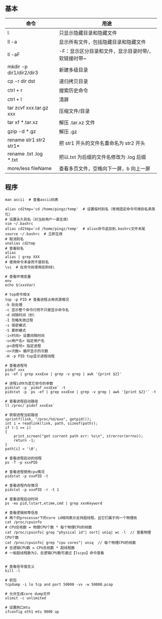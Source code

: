 ## 基本
| 命令                    | 用途                                               |
| ----------------------- | -------------------------------------------------- |
| l.                      | 只显示隐藏目录和隐藏文件                           |
| ll -a                   | 显示所有文件，包括隐藏目录和隐藏文件               |
| ll -aF                  | -F：显示区分目录和文件，显示目录时带/，软链接时带~ |
| mkdir -p dir1/dir2/dir3 | 新建多级目录                                       |
| cp -r dir dst           | 递归拷贝目录                                       |
| ctrl + r                | 搜索历史命令                                       |
| ctrl + l                | 清屏                                               |
| tar zcvf xxx.tar.gz xxx | 压缩文件/目录                                      |
| tar xf \*.tar.xz         | 解压 .tar.xz 文件                                  |
| gzip -d \*.gz            | 解压 .gz                                           |
| rename str1 str2 str1*  | 把 str1 开头的文件名重命名为 str2 开头             |
| rename .txt .log \*.txt  | 把以.txt 为后缀的文件名修改为 .log 后缀            |
| more/less fileName      | 查看多页文件，空格向下一屏，b 向上一屏             |

## 程序
```shell
man ascii  # 查看ascii码表

alias cd2tmp='cd /home/pingz/temp'  # 设置临时别名（常用固定命令可用别名来简化）
# 设置永久别名（对当前用户一直生效）
vim ~/.bashrc
alias cd2tmp='cd /home/pingz/temp'  # alias命令追加到.bashrc文件末尾
source ~/.bashrc  # 立即生效
# 取消别名
unalias cd2tmp
# 查看别名
alias
alias | grep XXX
# 使用命令本身而不是别名
\vi  # 在命令前使用反斜线\

# 查看环境变量  
env  
echo $(xxxVar)  

# top命令相关
top -p PID # 查看进程占用资源情况
-b 批处理
-c 显示整个命令行而不只是显示命令名
-d 间隔时间（秒）
-I 忽略失效过程
-s 保密模式
-S 累积模式
-i<时间> 设置间隔时间
-u<用户名> 指定用户名
-p<进程号> 指定进程
-n<次数> 循环显示的次数
-H -p PID top显示进程线程

# 查看进程号  
pidof xxx  
ps -ef | grep xxxExe | grep -v grep | awk '{print $2}'

# 进程id作为其它命令的参数
pidstat -p `pidof xxxExe` -t  
pidstat -p `ps -ef | grep xxxExe | grep -v grep | awk '{print $2}'` -t  

# 查看进程启动路径
ll /proc/`pidof xxxExe`

# 获取进程当前路径  
sprintf(link, "/proc/%d/exe", getpid()); 
int i = readlink(link, path, sizeof(path));
if (-1 == i)
{
	print_screen("get current path err: %s\n", strerror(errno));
	return -1;
}
path[i] = '\0';

# 查看进程启动的线程
ps -T -p xxxPID

# 查看进程使用cpu情况  
pidstat -p xxxPID -t

# 查看进程内存情况  
pidstat -p xxxPID -r -t 1  

# 查看进程启动时间
ps -eo pid,lstart,etime,cmd | grep xxxKeyword  

# 查看逻辑核等信息  
# 两个的processor下的core id相同表示支持超线程，且它们属于同一个物理核      
cat /proc/cpuinfo 
# CPU总核数 = 物理CPU个数 * 每个物理CPU的核数  
cat /proc/cpuinfo| grep "physical id"| sort| uniq| wc -l  // 查看物理CPU个数  
cat /proc/cpuinfo| grep "cpu cores"| uniq  // 每个物理CPU的核数
# 总逻辑CPU数 = CPU总核数 * 超线程数 
# 一般超线程数为2，总逻辑CPU数可通过【lscpu】命令查看  


# 查看信号值含义
kill -l

# 抓包  
tcpdump -i lo tcp and port 50000 -vv -w 50000.pcap

# 允许生成core dump文件  
ulimit -c unlimited

# 设置网口mtu
ifconfig eth1 mtu 9000 up
```
